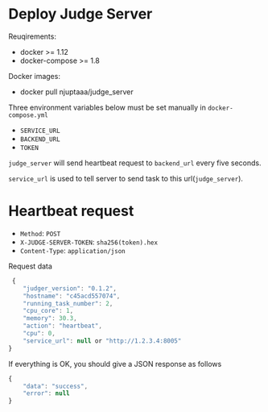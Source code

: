 # Deploy Judge Server

Reuqirements:

  - docker >= 1.12
  - docker-compose >= 1.8

Docker images:

  - docker pull njuptaaa/judge_server

Three environment variables below must be set manually in `docker-compose.yml`
 
  - `SERVICE_URL`
  - `BACKEND_URL`
  - `TOKEN`

`judge_server` will send heartbeat request to `backend_url` every five seconds.
  
`service_url` is used to tell server to send task to this url(`judge_server`).

# Heartbeat request

  - `Method`: `POST`
  - `X-JUDGE-SERVER-TOKEN`: `sha256(token).hex`
  - `Content-Type`: `application/json`

Request data

```js
 {
    "judger_version": "0.1.2",
    "hostname": "c45acd557074",
    "running_task_number": 2,
    "cpu_core": 1,
    "memory": 30.3,
    "action": "heartbeat",
    "cpu": 0,
    "service_url": null or "http://1.2.3.4:8005"
}
```

If everything is OK, you should give a JSON response as follows

```js
{
    "data": "success",
    "error": null
}
```

